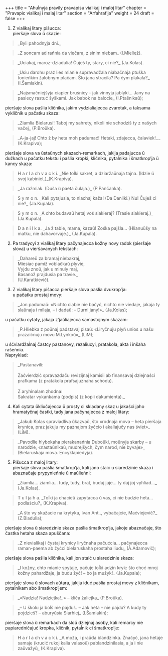 +++
title = "Ahuĺnyja pravily pravapisu vialikaj i maloj litar"
chapter = "Pravapic vialikaj i malaj litar"
section = "Arfahrafija"
weight = 24
draft = false
+++

1. Z vialikaj litary pišucca:
<br>pieršaje slova ŭ skazie: 
<blockquote>_Byli pahodnyja dni._</blockquote>
<blockquote>_Z soncam ad rańnia da viečara, z sinim niebam_ (I.Mieliež).</blockquote>
<blockquote>_Uciakaj, maroz-dziadulia! Čuješ ty, stary, ci nie?_ (Ja.Kolas).</blockquote>
<blockquote>_Usiu darohu praz lies mianie supravadžala niabačnaja ptuška tonieńkim žalobnym plačam. Što jana stracila? Pa čym plakala?_ (I.Šamiakin).</blockquote>
<blockquote>_Najsmačniejšyja ciapier bruśnicy – jak vinnyja jablyki... Jany na pasiecy rastuć šyškami. Jak babok na balocie_ (I.Ptašnikaŭ);</blockquote>
pieršaje slova paślia kličnika, jakim vydzialiajecca zvarotak, a taksama vykličnik u pačatku skaza: 
<blockquote>_Ziamlia Bielarusi! Taboj my sahrety, nikoli nie schodziš ty z našych vačej_ (P.Broŭka).</blockquote>
<blockquote>_A-ja-jaj! Chto ž by heta moh padumać! Hetaki, zdajecca, čalaviek!.._ (K.Krapiva);</blockquote>
pieršaje slova va ŭstaŭnych skazach-remarkach, jakija padajucca ŭ dužkach u pačatku tekstu i paślia kropki, kličnika, pytaĺnika i šmatkrop’ja ŭ kancy skaza: 
<blockquote>H a r l a ch v a c k i. _Nie toĺki sakret, a dziaržaŭnaja tajna. (Idzie ŭ svoj kabiniet.)_(K.Krapiva).</blockquote>
<blockquote>_Ja raźmiak. (Duša ŭ paeta čulaja.)_ (P.Pančanka).</blockquote>
<blockquote>S y m o n. _Kali pytajusia, to niachaj kaža! (Da Danilki.) Nu! Čuješ ci nie?_ (Ja.Kupala).</blockquote>
<blockquote>S y m o n. _A chto budavaŭ hetaj voś siakieraj? (Trasie siakieraj.)_ (Ja.Kupala).</blockquote>
<blockquote>D a n i l k a. _Ja ž tabie, mama, kazaŭ! Zośka pajšla… (Hlianuŭšy na matku, nie dahavorvaje.)_ (Ja.Kupala).</blockquote>

2. Pa tradycyi z vialikaj litary pačynajecca kožny novy radok (pieršaje slova) u vieršavanych tekstach:
<blockquote>_Dahareŭ za bramaj niebakraj,
<br>Miesiac pamiž voblačkaŭ plyvie,
<br>Vyjdu znoŭ, jak u minuly maj,
<br>Basanož prajdusia pa travie._
<br>(U.Karatkievič).</blockquote>

3. Z vialikaj litary pišacca pieršaje slova paślia dvukrop’ja:
<br>u pačatku prostaj movy: 
<blockquote>_Jon padumaŭ: «Nichto ciabie nie bačyć, nichto nie viedaje, jakaja ty slaŭnaja i milaja, – i dadaŭ: – Durni jany!»_ (Ja.Kolas);</blockquote>
u pačatku cytaty, jakaja z’jaŭliajecca samastojnym skazam: 
<blockquote>_P.Hliebka z poŭnaj padstavaj pisaŭ: «Liryčnuju plyń unios u našu prazaičnuju movu M.Lyńkoŭ»_ (LiM);</blockquote>
u śćviardžaĺnaj častcy pastanovy, rezaliucyi, pratakola, akta i inšaha rašeńnia.
<br>Napryklad:
<blockquote>_Pastanavili:
<br><br>Zaćvierdzić spravazdaču revizijnaj kamisii ab finansavaj dziejnaści prafkama (z pratakola prafsajuznaha schodu).
<br><br>Z aryhinalam zhodna:
<br>Sakratar vykankama (podpis) (z kopii dakumienta)._</blockquote>

4. Kali cytata ŭkliučajecca ŭ prosty ci skladany skaz u jakaści jaho hramatyčnaj častki, tady jana pačynajecca z maloj litary: 
<blockquote>_Jakub Kolas spraviadliva ŭkazvaŭ, što «rodnaja mova – heta pieršaja krynica, praz jakuju my paznajom žyćcio i akaliajučy nas śviet»_ (LiM).</blockquote>
<blockquote>_Pavodlie hlybokaha pierakanańnia Duboŭki, moŭnyja skarby – u narodzie, «nastaŭnikaŭ, mudrejšych, čym narod, nie byvaje»_ (Bielaruskaja mova. Encyklapiedyja).</blockquote>

5. Pišucca z maloj litary:
<br>pieršaje slova paślia šmatkrop’ja, kali jano staić u siaredzinie skaza i abaznačaje prypynieńnie ŭ maŭlieńni: 
<blockquote>_Ziamlia... ziamlia... tudy, tudy, brat, buduj jaje... ty daj joj vyhliad..._ (Ja.Kolas).</blockquote>
<blockquote>T u l ja h a. _Toĺki ja chacieŭ zapytacca ŭ vas, ci nie budzie heta... podlaściu?_ (K.Krapiva).</blockquote>
<blockquote>_A što vy skažacie na krytyka, Ivan Ant.., vybačajcie, Maćviejevič?_ (Z.Biadulia);</blockquote>
pieršaje slova ŭ siaredzinie skaza paślia šmatkrop’ja, jakoje abaznačaje, što častka hetaha skaza apuščana: 
<blockquote>_Z nievialikaj i čystaj krynicy liryčnaha pačućcia... pačynajecca raman-paema ab žyćci bielaruskaha prostaha liudu_ (A.Adamovič);</blockquote>
pieršaje slova paślia kličnika, kali jon staić u siaredzinie skaza: 
<blockquote>_I kožny, chto mianie spytaje, pačuje toĺki adzin kryk: što choć mnoj kožny pahardžaje, ja budu žyć! – bo ja mužyk!_ (Ja.Kupala);</blockquote>
pieršaje slova ŭ slovach aŭtara, jakija iduć paślia prostaj movy z kličnikam, pytaĺnikam abo šmatkrop’jem: 
<blockquote>_«Nadzia! Nadziejka!..» – kliča žaliejka_ (P.Broŭka).</blockquote>
<blockquote>_– U školu ja boĺš nie pajdu!.. – Jak heta – nie pajdu? A kudy ty pojdzieš? – aburyŭsia Siarhiej_ (I.Šamiakin);</blockquote>
pieršaje slova ŭ remarkach da sloŭ dziejnaj asoby, kali remarcy nie papiaredničajuć kropka, kličnik, pytaĺnik ci šmatkrop’je: 
<blockquote>H a r l a ch v a c k i. _A moža, i praŭda blandzinka. Značyć, jana hetaje samaje (krucić rukoj kalia valasoŭ) pablandzinilasia, a ja i nie zaŭvažyŭ_ (K.Krapiva).</blockquote>